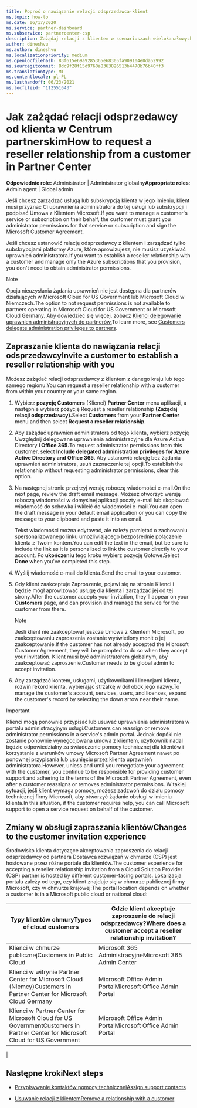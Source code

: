 ```yaml
---
title: Poproś o nawiązanie relacji odsprzedawca-klient
ms.topic: how-to
ms.date: 06/17/2020
ms.service: partner-dashboard
ms.subservice: partnercenter-csp
description: Zażądaj relacji z klientem w scenariuszach wielokanałowych dla wielu partnerów lub jeśli musisz przywrócić delegowane uprawnienia administratora dla klienta.
author: dineshvu
ms.author: dineshvu
ms.localizationpriority: medium
ms.openlocfilehash: 83f615e69a9285365e68305fa909104e0da52992
ms.sourcegitcommit: 8dc9f28f15d9760a8363826513b4470b76b40ff3
ms.translationtype: MT
ms.contentlocale: pl-PL
ms.lasthandoff: 06/23/2021
ms.locfileid: "112551643"
---
```

# <a name="how-to-request-a-reseller-relationship-from-a-customer-in-partner-center"></a><span data-ttu-id="5323a-103">Jak zażądać relacji odsprzedawcy od klienta w Centrum partnerskim</span><span class="sxs-lookup"><span data-stu-id="5323a-103">How to request a reseller relationship from a customer in Partner Center</span></span>

<span data-ttu-id="5323a-104">**Odpowiednie role:** Administrator | Administrator globalny</span><span class="sxs-lookup"><span data-stu-id="5323a-104">**Appropriate roles**: Admin agent | Global admin</span></span>

<span data-ttu-id="5323a-105">Jeśli chcesz zarządzać usługą lub subskrypcją klienta w jego imieniu, klient musi przyznać Ci uprawnienia administratora do tej usługi lub subskrypcji i podpisać Umowa z Klientem Microsoft.</span><span class="sxs-lookup"><span data-stu-id="5323a-105">If you want to manage a customer's service or subscription on their behalf, the customer must grant you administrator permissions for that service or subscription and sign the Microsoft Customer Agreement.</span></span>

<span data-ttu-id="5323a-106">Jeśli chcesz ustanowić relację odsprzedawcy z klientem i zarządzać tylko subskrypcjami platformy Azure, które aprowizujesz, nie musisz uzyskiwać uprawnień administratora.</span><span class="sxs-lookup"><span data-stu-id="5323a-106">If you want to establish a reseller relationship with a customer and manage only the Azure subscriptions that you provision, you don't need to obtain administrator permissions.</span></span>

>[!NOTE] 
><span data-ttu-id="5323a-107">Opcja nieuzysłania żądania uprawnień nie jest dostępna dla partnerów działających w Microsoft Cloud for US Government lub Microsoft Cloud w Niemczech.</span><span class="sxs-lookup"><span data-stu-id="5323a-107">The option to not request permissions is not available to partners operating in Microsoft Cloud for US Government or Microsoft Cloud Germany.</span></span> <span data-ttu-id="5323a-108">Aby dowiedzieć się więcej, zobacz [Klienci delegowanie uprawnień administracyjnych do partnerów.](customers-revoke-admin-privileges.md)</span><span class="sxs-lookup"><span data-stu-id="5323a-108">To learn more, see [Customers delegate administration privileges to partners](customers-revoke-admin-privileges.md).</span></span>

## <a name="invite-a-customer-to-establish-a-reseller-relationship-with-you"></a><span data-ttu-id="5323a-109">Zapraszanie klienta do nawiązania relacji odsprzedawcy</span><span class="sxs-lookup"><span data-stu-id="5323a-109">Invite a customer to establish a reseller relationship with you</span></span>

<span data-ttu-id="5323a-110">Możesz zażądać relacji odsprzedawcy z klientem z danego kraju lub tego samego regionu.</span><span class="sxs-lookup"><span data-stu-id="5323a-110">You can request a reseller relationship with a customer from within your country or your same region.</span></span>

1. <span data-ttu-id="5323a-111">Wybierz **pozycję Customers** (Klienci) **Partner Center** menu aplikacji, a następnie wybierz pozycję Request a reseller relationship **(Zażądaj relacji odsprzedawcy).**</span><span class="sxs-lookup"><span data-stu-id="5323a-111">Select **Customers** from your **Partner Center** menu and then select **Request a reseller relationship**.</span></span>

2. <span data-ttu-id="5323a-112">Aby zażądać uprawnień administratora od tego klienta, wybierz pozycję Uwzględnij delegowane uprawnienia administracyjne dla Azure Active Directory **i Office 365.**</span><span class="sxs-lookup"><span data-stu-id="5323a-112">To request administrator permissions from this customer, select **Include delegated administration privileges for Azure Active Directory and Office 365**.</span></span> <span data-ttu-id="5323a-113">Aby ustanowić relację bez żądania uprawnień administratora, usuń zaznaczenie tej opcji.</span><span class="sxs-lookup"><span data-stu-id="5323a-113">To establish the relationship without requesting administrator permissions, clear this option.</span></span>

3. <span data-ttu-id="5323a-114">Na następnej stronie przejrzyj wersję roboczą wiadomości e-mail.</span><span class="sxs-lookup"><span data-stu-id="5323a-114">On the next page, review the draft email message.</span></span> <span data-ttu-id="5323a-115">Możesz otworzyć wersję roboczą wiadomości w domyślnej aplikacji poczty e-mail lub skopiować wiadomość do schowka i wkleić do wiadomości e-mail.</span><span class="sxs-lookup"><span data-stu-id="5323a-115">You can open the draft message in your default email application or you can copy the message to your clipboard and paste it into an email.</span></span>

   <span data-ttu-id="5323a-116">Tekst wiadomości można edytować, ale należy pamiętać o zachowaniu spersonalizowanego linku umożliwiającego bezpośrednie połączenie klienta z Twoim kontem.</span><span class="sxs-lookup"><span data-stu-id="5323a-116">You can edit the text in the email, but be sure to include the link as it is personalized to link the customer directly to your account.</span></span> <span data-ttu-id="5323a-117">Po **ukończeniu** tego kroku wybierz pozycję Gotowe.</span><span class="sxs-lookup"><span data-stu-id="5323a-117">Select **Done** when you've completed this step.</span></span>

4. <span data-ttu-id="5323a-118">Wyślij wiadomość e-mail do klienta.</span><span class="sxs-lookup"><span data-stu-id="5323a-118">Send the email to your customer.</span></span>

5. <span data-ttu-id="5323a-119">Gdy klient zaakceptuje Zaproszenie, pojawi się  na stronie Klienci i będzie mógł aprowizować usługę dla klienta i zarządzać jej od tej strony.</span><span class="sxs-lookup"><span data-stu-id="5323a-119">After the customer accepts your invitation, they'll appear on your **Customers** page, and can provision and manage the service for the customer from there.</span></span>

   > [!NOTE]
   > <span data-ttu-id="5323a-120">Jeśli klient nie zaakceptował jeszcze Umowa z Klientem Microsoft, po zaakceptowaniu zaproszenia zostanie wyświetlony monit o jej zaakceptowanie.</span><span class="sxs-lookup"><span data-stu-id="5323a-120">If the customer has not already accepted the Microsoft Customer Agreement, they will be prompted to do so when they accept your invitation.</span></span> <span data-ttu-id="5323a-121">Klient musi być administratorem globalnym, aby zaakceptować zaproszenie.</span><span class="sxs-lookup"><span data-stu-id="5323a-121">Customer needs to be global admin to accept invitation.</span></span>

6. <span data-ttu-id="5323a-122">Aby zarządzać kontem, usługami, użytkownikami i licencjami klienta, rozwiń rekord klienta, wybierając strzałkę w dół obok jego nazwy.</span><span class="sxs-lookup"><span data-stu-id="5323a-122">To manage the customer's account, services, users, and licenses, expand the customer's record by selecting the down arrow near their name.</span></span>

> [!IMPORTANT]  
> <span data-ttu-id="5323a-123">Klienci mogą ponownie przypisać lub usuwać uprawnienia administratora w portalu administracyjnym usługi.</span><span class="sxs-lookup"><span data-stu-id="5323a-123">Customers can reassign or remove administrator permissions in a service's admin portal.</span></span> <span data-ttu-id="5323a-124">Jednak dopóki nie zostanie ponownie wynegocjowana umowa z klientem, użytkownik nadal będzie odpowiedzialny za świadczenie pomocy technicznej dla klientów i korzystanie z warunków umowy Microsoft Partner Agreement nawet po ponownej przypisania lub usunięciu przez klienta uprawnień administratora.</span><span class="sxs-lookup"><span data-stu-id="5323a-124">However, unless and until you renegotiate your agreement with the customer, you continue to be responsible for providing customer support and adhering to the terms of the Microsoft Partner Agreement, even after a customer reassigns or removes administrator permissions.</span></span> <span data-ttu-id="5323a-125">W takiej sytuacji, jeśli klient wymaga pomocy, możesz zadzwoń do działu pomocy technicznej firmy Microsoft, aby otworzyć żądanie obsługi w imieniu klienta.</span><span class="sxs-lookup"><span data-stu-id="5323a-125">In this situation, if the customer requires help, you can call Microsoft support to open a service request on behalf of the customer.</span></span>

## <a name="changes-to-the-customer-invitation-experience"></a><span data-ttu-id="5323a-126">Zmiany w obsługi zapraszania klientów</span><span class="sxs-lookup"><span data-stu-id="5323a-126">Changes to the customer invitation experience</span></span>

<span data-ttu-id="5323a-127">Środowisko klienta dotyczące akceptowania zaproszenia do relacji odsprzedawcy od partnera Dostawca rozwiązań w chmurze (CSP) jest hostowane przez różne portale dla klientów.</span><span class="sxs-lookup"><span data-stu-id="5323a-127">The customer experience for accepting a reseller relationship invitation from a Cloud Solution Provider (CSP) partner is hosted by different customer-facing portals.</span></span> <span data-ttu-id="5323a-128">Lokalizacja portalu zależy od tego, czy klient znajduje się w chmurze publicznej firmy Microsoft, czy w chmurze krajowej:</span><span class="sxs-lookup"><span data-stu-id="5323a-128">The portal location depends on whether a customer is in a Microsoft public cloud or national cloud:</span></span>

|<span data-ttu-id="5323a-129">Typy klientów chmury</span><span class="sxs-lookup"><span data-stu-id="5323a-129">Types of cloud customers</span></span>  | <span data-ttu-id="5323a-130">Gdzie klient akceptuje zaproszenie do relacji odsprzedawcy?</span><span class="sxs-lookup"><span data-stu-id="5323a-130">Where does a customer accept a reseller relationship invitation?</span></span> |
|---------|---------
| <span data-ttu-id="5323a-131">Klienci w chmurze publicznej</span><span class="sxs-lookup"><span data-stu-id="5323a-131">Customers in Public Cloud</span></span> | <span data-ttu-id="5323a-132">Microsoft 365 Administracyjne</span><span class="sxs-lookup"><span data-stu-id="5323a-132">Microsoft 365 Admin Center</span></span> |
| <span data-ttu-id="5323a-133">Klienci w witrynie Partner Center for Microsoft Cloud (Niemcy)</span><span class="sxs-lookup"><span data-stu-id="5323a-133">Customers in Partner Center for Microsoft Cloud Germany</span></span> | <span data-ttu-id="5323a-134">Microsoft Office Admin Portal</span><span class="sxs-lookup"><span data-stu-id="5323a-134">Microsoft Office Admin Portal</span></span> |
| <span data-ttu-id="5323a-135">Klienci w Partner Center for Microsoft Cloud for US Government</span><span class="sxs-lookup"><span data-stu-id="5323a-135">Customers in Partner Center for Microsoft Cloud for US Government</span></span> | <span data-ttu-id="5323a-136">Microsoft Office Admin Portal</span><span class="sxs-lookup"><span data-stu-id="5323a-136">Microsoft Office Admin Portal</span></span> |
|

## <a name="next-steps"></a><span data-ttu-id="5323a-137">Następne kroki</span><span class="sxs-lookup"><span data-stu-id="5323a-137">Next steps</span></span>

- [<span data-ttu-id="5323a-138">Przypisywanie kontaktów pomocy technicznej</span><span class="sxs-lookup"><span data-stu-id="5323a-138">Assign support contacts</span></span>](assign-support-contacts.md)

- [<span data-ttu-id="5323a-139">Usuwanie relacji z klientem</span><span class="sxs-lookup"><span data-stu-id="5323a-139">Remove a relationship with a customer</span></span>](remove-a-relationship.md)
